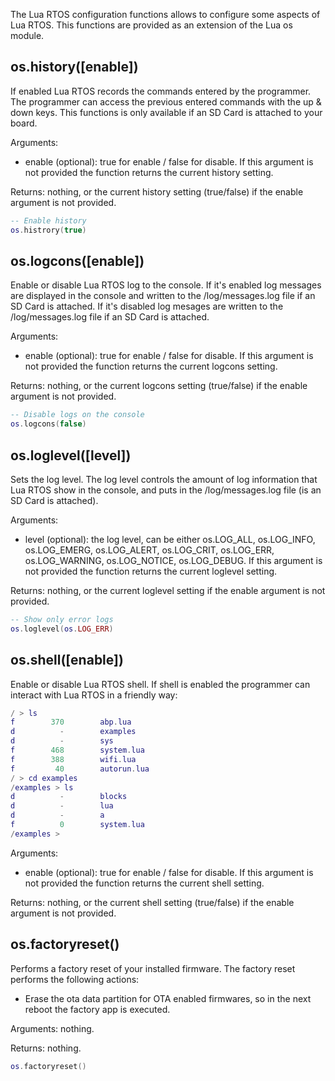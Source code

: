 The Lua RTOS configuration functions allows to configure some aspects of Lua RTOS. This functions are provided as an extension of the Lua os module.

## os.history([enable])

If enabled Lua RTOS records the commands entered by the programmer. The programmer can access the previous entered commands with the up & down keys. This functions is only available if an SD Card is attached to your board.

Arguments:

* enable (optional): true for enable / false for disable. If this argument is not provided the function returns the current history setting.

Returns: nothing, or the current history setting (true/false) if the enable argument is not provided.

```lua
-- Enable history
os.histrory(true)
```

## os.logcons([enable])

Enable or disable Lua RTOS log to the console. If it's enabled log messages are displayed in the console and written to the /log/messages.log file if an SD Card is attached. If it's disabled log mesages are written to the /log/messages.log file if an SD Card is attached.

Arguments:

* enable (optional): true for enable / false for disable. If this argument is not provided the function returns the current logcons setting.

Returns: nothing, or the current logcons setting (true/false) if the enable argument is not provided.

```lua
-- Disable logs on the console
os.logcons(false)
```

## os.loglevel([level])

Sets the log level. The log level controls the amount of log information that Lua RTOS show in the console, and puts in the /log/messages.log file (is an SD Card is attached).

Arguments:

* level (optional): the log level, can be either os.LOG_ALL, os.LOG_INFO, os.LOG_EMERG, os.LOG_ALERT, os.LOG_CRIT, os.LOG_ERR, os.LOG_WARNING, os.LOG_NOTICE, os.LOG_DEBUG. If this argument is not provided the function returns the current loglevel setting.

Returns: nothing, or the current loglevel setting if the enable argument is not provided.

```lua
-- Show only error logs
os.loglevel(os.LOG_ERR)
```

## os.shell([enable])

Enable or disable Lua RTOS shell. If shell is enabled the programmer can interact with Lua RTOS in a friendly way:

```lua
/ > ls
f	     370		abp.lua
d	       -		examples
d	       -		sys
f	     468		system.lua
f	     388		wifi.lua
f	      40		autorun.lua
/ > cd examples
/examples > ls
d	       -		blocks
d	       -		lua
d	       -		a
f	       0		system.lua
/examples >
```

Arguments:

* enable (optional): true for enable / false for disable. If this argument is not provided the function returns the current shell setting.

Returns: nothing, or the current shell setting (true/false) if the enable argument is not provided.

## os.factoryreset()

Performs a factory reset of your installed firmware. The factory reset performs the following actions:

  * Erase the ota data partition for OTA enabled firmwares, so in the next reboot the factory app is executed.

Arguments: nothing.

Returns: nothing.

```lua
os.factoryreset()
```